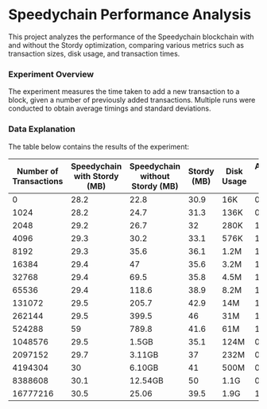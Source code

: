 # Speedychain Performance Analysis

This project analyzes the performance of the Speedychain blockchain with and without the Stordy optimization, comparing various metrics such as transaction sizes, disk usage, and transaction times.

### Experiment Overview

The experiment measures the time taken to add a new transaction to a block, given a number of previously added transactions. Multiple runs were conducted to obtain average timings and standard deviations.

### Data Explanation

The table below contains the results of the experiment:

| Number of Transactions | Speedychain with Stordy (MB) | Speedychain without Stordy (MB) | Stordy (MB) | Disk Usage | Average Time (ms) | Standard Deviation | New Transaction 1 (ms) | New Transaction 2 (ms) | New Transaction 3 (ms) | New Transaction 4 (ms) | New Transaction 5 (ms) | New Transaction 6 (ms) | New Transaction 7 (ms) | New Transaction 8 (ms) | New Transaction 9 (ms) | New Transaction 10 (ms) |
|------------------------|------------------------------|---------------------------------|-------------|-------------|-------------------|--------------------|------------------------|------------------------|------------------------|------------------------|------------------------|------------------------|------------------------|------------------------|------------------------|------------------------|
| 0                      | 28.2                         | 22.8                            | 30.9        | 16K         | 0.99              | 0.31               | 0.41                   | 0.99                   | 1.09                   | 0.81                   | 0.54                   | 1.23                   | 1.15                   | 1.33                   | 1.16                   | 1.15                   |
| 1024                   | 28.2                         | 24.7                            | 31.3        | 136K        | 0.82              | 0.19               | 0.99                   | 0.80                   | 0.85                   | 0.79                   | 1.11                   | 0.49                   | 0.79                   | 1.00                   | 0.85                   | 0.57                   |
| 2048                   | 29.2                         | 26.7                            | 32          | 280K        | 1.25              | 0.44               | 0.92                   | 1.35                   | 1.28                   | 1.38                   | 1.84                   | 0.86                   | 1.98                   | 1.12                   | 1.23                   | 0.53                   |
| 4096                   | 29.3                         | 30.2                            | 33.1        | 576K        | 1.45              | 0.19               | 1.31                   | 1.44                   | 1.31                   | 1.54                   | 1.76                   | 1.46                   | 1.26                   | 1.18                   | 1.70                   | 1.58                   |
| 8192                   | 29.3                         | 35.6                            | 36.1        | 1.2M        | 1.33              | 0.37               | 0.88                   | 1.13                   | 1.15                   | 2.17                   | 1.20                   | 1.11                   | 1.60                   | 1.30                   | 1.55                   | 1.17                   |
| 16384                  | 29.4                         | 47                              | 35.6        | 3.2M        | 1.18              | 0.19               | 1.00                   | 1.08                   | 1.28                   | 1.31                   | 1.55                   | 0.87                   | 1.22                   | 1.31                   | 1.11                   | 1.08                   |
| 32768                  | 29.4                         | 69.5                            | 35.8        | 4.5M        | 1.40              | 0.32               | 1.09                   | 1.72                   | 0.79                   | 1.58                   | 1.45                   | 1.68                   | 1.18                   | 1.68                   | 1.69                   | 1.15                   |
| 65536                  | 29.4                         | 118.6                           | 38.9        | 8.2M        | 1.35              | 0.31               | 0.78                   | 1.04                   | 1.58                   | 1.40                   | 1.62                   | 1.18                   | 1.44                   | 1.41                   | 1.86                   | 1.22                   |
| 131072                 | 29.5                         | 205.7                           | 42.9        | 14M         | 1.31              | 0.29               | 1.17                   | 0.83                   | 1.16                   | 1.27                   | 1.04                   | 1.53                   | 1.31                   | 1.39                   | 1.76                   | 1.68                   |
| 262144                 | 29.5                         | 399.5                           | 46          | 31M         | 1.11              | 0.18               | 0.91                   | 1.00                   | 1.31                   | 1.03                   | 1.43                   | 1.19                   | 1.02                   | 0.89                   | 1.22                   | 1.12                   |
| 524288                 | 59                           | 789.8                           | 41.6        | 61M         | 1.05              | 0.13               | 0.88                   | 1.03                   | 0.97                   | 1.00                   | 1.25                   | 1.11                   | 0.95                   | 1.04                   | 1.26                   | 0.96                   |
| 1048576                | 29.5                         | 1.5GB                           | 35.1        | 124M        | 0.86              | 0.17               | 0.59                   | 0.98                   | 0.76                   | 0.68                   | 0.75                   | 1.16                   | 0.95                   | 1.00                   | 0.85                   | 0.94                   |
| 2097152                | 29.7                         | 3.11GB                          | 37          | 232M        | 0.72              | 0.07               | 0.59                   | 0.74                   | 0.72                   | 0.71                   | 0.72                   | 0.83                   | 0.79                   | 0.69                   | 0.69                   | 0.77                   |
| 4194304                | 30                           | 6.10GB                          | 41          | 500M        | 0.82              | 0.22               | 0.70                   | 0.72                   | 0.96                   | 0.78                   | 1.41                   | 0.78                   | 0.70                   | 0.68                   | 0.71                   | 0.80                   |
| 8388608                | 30.1                         | 12.54GB                         | 50          | 1.1G        | 0.70              | 0.13               | 0.41                   | 0.86                   | 0.74                   | 0.86                   | 0.75                   | 0.63                   | 0.75                   | 0.63                   | 0.73                   | 0.69                   |
| 16777216               | 30.5                         | 25.06                           | 39.5        | 1.9G        | 1.06              | 0.42               | 0.71                   | 0.99                   | 1.94                   | 1.16                   | 0.81                   | 0.79                   | 1.61                   | 1.16                   | 0.70                   | 0.71                   |
